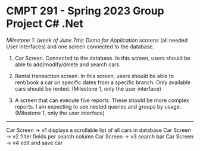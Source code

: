 # CMPT 291 - Spring 2023 Group Project C# .Net

*Milestone 1: (week of June 7th): Demo for Application screens*
(all needed User interfaces) and one screen connected to the database.

1.   Car Screen. Connected to the database. In this screen, users should be    able to add/modify/delete and search cars.

2.   Rental transaction screen. In this screen, users should be able to rent/book a car on specific dates from a specific branch. Only available cars should be rented. (Milestone 1, only the user interface)

3.   A screen that can execute five reports. These should be more complex reports. I am expecting to see nested queries and groups by usage. (Milestone 1, only the user interface)



---------------------

Car Screen -> v1 displays a scrollable list of all cars in database
Car Screen -> v2 filter fields per search column
Car Screen -> v3 search bar
Car Screen -> v4 edit and save car
